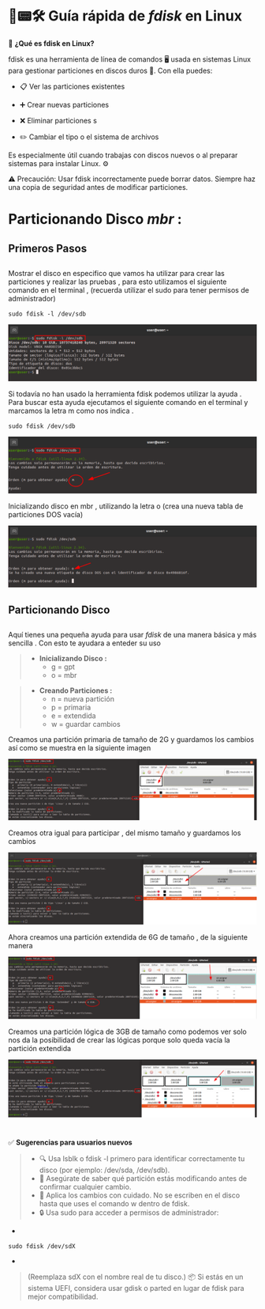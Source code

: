 #
# 💽📟🛠️ Guía rápida de *fdisk* en Linux

🧩 **¿Qué es fdisk en Linux?**

fdisk es una herramienta de línea de comandos 🖥️ usada en sistemas Linux para gestionar particiones en discos duros 💽. Con ella puedes:

   - 📋 Ver las particiones existentes

   - ➕ Crear nuevas particiones

   - ❌ Eliminar particiones
s
   - ✏️ Cambiar el tipo o el sistema de archivos

Es especialmente útil cuando trabajas con discos nuevos o al preparar sistemas para instalar Linux. ⚙️

⚠️ Precaución: Usar fdisk incorrectamente puede borrar datos. Siempre haz una copia de seguridad antes de modificar particiones.


# Particionando Disco *mbr* : 

## Primeros Pasos
##

Mostrar el disco en especifico que vamos ha utilizar para crear las particiones y realizar las pruebas , para esto utilizamos el siguiente comando en el terminal , (recuerda utilizar el sudo para tener permisos de administrador) 

~~~~~~~~~~~~~~~~~~~~~~~
sudo fdisk -l /dev/sdb
~~~~~~~~~~~~~~~~~~~~~~~

![Mostrar Disco](./img_fdisk/1_mostrar_disco.png)

Si todavía no han usado la herramienta fdisk podemos utilizar la ayuda . Para buscar esta ayuda ejecutamos el siguiente comando en el terminal y marcamos la letra m como nos indica .

~~~~~~~~~~~~~~~~~~~~~~~
sudo fdisk /dev/sdb
~~~~~~~~~~~~~~~~~~~~~~~

![Mostrar Ayuda](./img_fdisk/2_mostrar_ayuda.png)


Inicializando disco en mbr , utilizando la letra o (crea una nueva tabla de particiones DOS vacía)

![Inicializar Disco](./img_fdisk/3_inicializar_disco.png)

## Particionando Disco 
##

Aquí tienes una pequeña ayuda para usar *fdisk* de una manera básica y más sencilla . Con esto te ayudara a enteder su uso

 
> - **Inicializando Disco :**
>    - g = gpt
>    - o = mbr

> - **Creando Particiones :**
>   - n = nueva partición
>   - p = primaria
>   - e = extendida
>   - w = guardar cambios


Creamos una partición primaria de tamaño de 2G y guardamos los cambios así como se muestra en la siguiente imagen 

![Primera Primaria](./img_fdisk/4_primaria_1.png)

Creamos otra igual para participar , del mismo tamaño y guardamos los cambios 

![Segunda Primaria](./img_fdisk/4_primaria_2.png)


Ahora creamos una partición extendida de 6G de tamaño , de la siguiente manera 

![Primera Extendida](./img_fdisk/5_extendida_1.png)


Creamos una partición lógica de 3GB de tamaño como podemos ver solo nos da la posibilidad de crear las lógicas porque solo queda vacía la partición extendida 

![Segunda Extendida](./img_fdisk/5_extendida_2.png)


#

✅ **Sugerencias para usuarios nuevos**

>    - 🔍 Usa lsblk o fdisk -l primero para identificar correctamente tu disco (por ejemplo: /dev/sda, /dev/sdb).
>    - 🧠 Asegúrate de saber qué partición estás modificando antes de confirmar cualquier cambio.
>    - 📝 Aplica los cambios con cuidado. No se escriben en el disco hasta que uses el comando w dentro de fdisk.
>    - 🔒 Usa sudo para acceder a permisos de administrador:    
-    ~~~~~~~~~~~~~~~~~~~~
    sudo fdisk /dev/sdX
-    ~~~~~~~~~~~~~~~~~~~~

>    (Reemplaza sdX con el nombre real de tu disco.)
>    📦 Si estás en un sistema UEFI, considera usar gdisk o parted en lugar de fdisk para mejor compatibilidad.